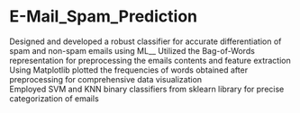 # E-Mail_Spam_Prediction
Designed and developed a robust classifier for accurate differentiation of spam and non-spam emails using ML__ 
Utilized the Bag-of-Words representation for preprocessing the emails contents and feature extraction
Using Matplotlib plotted the frequencies of words obtained after preprocessing for comprehensive data visualization  
Employed SVM and KNN binary classifiers from sklearn library for precise categorization of emails  
